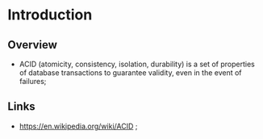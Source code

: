 # Introduction

## Overview

- ACID (atomicity, consistency, isolation, durability) is a set of properties of database transactions to guarantee validity, even in the event of failures;

## Links

- <https://en.wikipedia.org/wiki/ACID> ;
